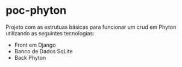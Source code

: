 # poc-phyton
Projeto com as estrutuas básicas para funcionar um crud em Phyton utilizando as seguintes tecnologias:

   - Front em Django
   - Banco de Dados SqLite
   - Back Phyton 
